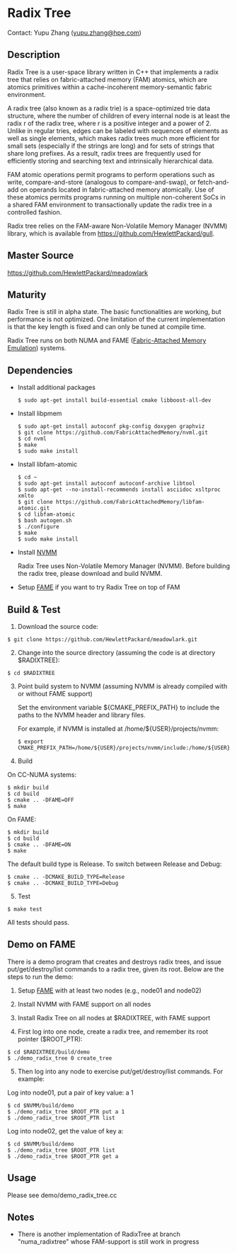 # Radix Tree

Contact: Yupu Zhang (yupu.zhang@hpe.com)

## Description
Radix Tree is a user-space library written in C++ that implements a radix tree that relies on
fabric-attached memory (FAM) atomics, which are atomics primitives within a cache-incoherent
memory-semantic fabric environment.

A radix tree (also known as a radix trie) is a space-optimized trie data structure, where the number
of children of every internal node is at least the radix r of the radix tree, where r is a positive
integer and a power of 2. Unlike in regular tries, edges can be labeled with sequences of elements
as well as single elements, which makes radix trees much more efficient for small sets (especially
if the strings are long) and for sets of strings that share long prefixes. As a result, radix trees
are frequently used for efficiently storing and searching text and intrinsically hierarchical data.

FAM atomic operations permit programs to perform operations such as write, compare-and-store
(analogous to compare-and-swap), or fetch-and-add on operands located in fabric-attached memory
atomically. Use of these atomics permits programs running on multiple non-coherent SoCs in a shared
FAM environment to transactionally update the radix tree in a controlled fashion.

Radix tree relies on the FAM-aware Non-Volatile Memory Manager (NVMM) library, which is available
from https://github.com/HewlettPackard/gull.

## Master Source

https://github.com/HewlettPackard/meadowlark

## Maturity
Radix Tree is still in alpha state. The basic functionalities are working, but performance is
not optimized. One limitation of the current implementation is that the key length is fixed and can
only be tuned at compile time.

Radix Tree runs on both NUMA and FAME ([Fabric-Attached Memory
 Emulation](https://github.com/HewlettPackard/mdc-toolkit/blob/master/guide-FAME.md)) systems.

## Dependencies

- Install additional packages

  ```
  $ sudo apt-get install build-essential cmake libboost-all-dev
  ```

- Install libpmem

  ```
  $ sudo apt-get install autoconf pkg-config doxygen graphviz
  $ git clone https://github.com/FabricAttachedMemory/nvml.git
  $ cd nvml
  $ make
  $ sudo make install
  ```

- Install libfam-atomic

  ```
  $ cd ~
  $ sudo apt-get install autoconf autoconf-archive libtool
  $ sudo apt-get --no-install-recommends install asciidoc xsltproc xmlto
  $ git clone https://github.com/FabricAttachedMemory/libfam-atomic.git
  $ cd libfam-atomic
  $ bash autogen.sh
  $ ./configure
  $ make
  $ sudo make install
  ```

- Install [NVMM](https://github.com/HewlettPackard/gull/blob/master/README.md)

  Radix Tree uses Non-Volatile Memory Manager (NVMM). Before building the radix tree, please
  download and build NVMM.

- Setup [FAME](https://github.com/HewlettPackard/mdc-toolkit/blob/master/guide-FAME.md) if you want to try Radix Tree on top of FAM

## Build & Test

1. Download the source code:

 ```
 $ git clone https://github.com/HewlettPackard/meadowlark.git
 ```

2. Change into the source directory (assuming the code is at directory $RADIXTREE):

 ```
 $ cd $RADIXTREE
 ```

3. Point build system to NVMM (assuming NVMM is already compiled with or without FAME support)
   
   Set the environment variable ${CMAKE_PREFIX_PATH} to include the 
   paths to the NVMM header and library files. 

   For example, if NVMM is installed at /home/${USER}/projects/nvmm:

   ```
   $ export CMAKE_PREFIX_PATH=/home/${USER}/projects/nvmm/include:/home/${USER}/projects/nvmm/build/src
   ```

4. Build

 On CC-NUMA systems:

 ```
 $ mkdir build
 $ cd build
 $ cmake .. -DFAME=OFF
 $ make
 ```

 On FAME:

 ```
 $ mkdir build
 $ cd build
 $ cmake .. -DFAME=ON
 $ make
 ```

 The default build type is Release. To switch between Release and Debug:
 ```
 $ cmake .. -DCMAKE_BUILD_TYPE=Release
 $ cmake .. -DCMAKE_BUILD_TYPE=Debug
 ```

5. Test

 ```
 $ make test
 ```
 All tests should pass.

## Demo on FAME

There is a demo program that creates and destroys radix trees, and issue put/get/destroy/list
commands to a radix tree, given its root. Below are the steps to run the demo:

1. Setup [FAME](https://github.com/HewlettPackard/mdc-toolkit/blob/master/guide-FAME.md) with at least two nodes (e.g., node01 and node02)

2. Install NVMM with FAME support on all nodes

3. Install Radix Tree on all nodes at $RADIXTREE, with FAME support

4. First log into one node, create a radix tree, and remember its root pointer ($ROOT_PTR):

 ```
 $ cd $RADIXTREE/build/demo
 $ ./demo_radix_tree 0 create_tree
 ```

5. Then log into any node to exercise put/get/destroy/list commands. For example:

 Log into node01, put a pair of key value: a 1

 ```
 $ cd $NVMM/build/demo
 $ ./demo_radix_tree $ROOT_PTR put a 1
 $ ./demo_radix_tree $ROOT_PTR list
 ```

 Log into node02, get the value of key a:
 ```
 $ cd $NVMM/build/demo
 $ ./demo_radix_tree $ROOT_PTR list
 $ ./demo_radix_tree $ROOT_PTR get a
 ```

## Usage

Please see demo/demo_radix_tree.cc

## Notes
- There is another implementation of RadixTree at branch "numa_radixtree" whose FAM-support is still
work in progress
